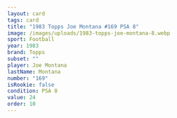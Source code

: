 ```yaml
---
layout: card
tags: card
title: "1983 Topps Joe Montana #169 PSA 8"
image: /images/uploads/1983-topps-joe-montana-8.webp
sport: Football
year: 1983
brand: Topps
subset: ""
player: Joe Montana
lastName: Montana
number: "169"
isRookie: false
condition: PSA 8
value: 24
order: 10
---
```

